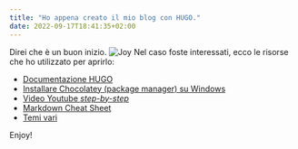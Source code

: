 ```yaml
---
title: "Ho appena creato il mio blog con HUGO."
date: 2022-09-17T18:41:35+02:00
---
```


Direi che è un buon inizio.
![Joy](https://media.giphy.com/media/cXblnKXr2BQOaYnTni/giphy.gif)
Nel caso foste interessati, ecco le risorse che ho utilizzato per aprirlo:

- [Documentazione HUGO](https://gohugo.io/getting-started/quick-start/)
- [Installare Chocolatey (package manager) su Windows](https://chocolatey.org/install)
- [Video Youtube _step-by-step_](https://www.youtube.com/watch?v=LIFvgrRxdt4)
- [Markdown Cheat Sheet](https://www.markdownguide.org/cheat-sheet/)
- [Temi vari](https://themes.gohugo.io/)

Enjoy!
